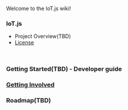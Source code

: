 Welcome to the IoT.js wiki!

### IoT.js
- Project Overview(TBD)
- [License](https://github.com/Samsung/IoT.js/wiki/License)
<br>

### Getting Started(TBD) - Developer guide
### [Getting Involved](https://github.com/Samsung/IoT.js/wiki/Getting-involved)
### Roadmap(TBD)